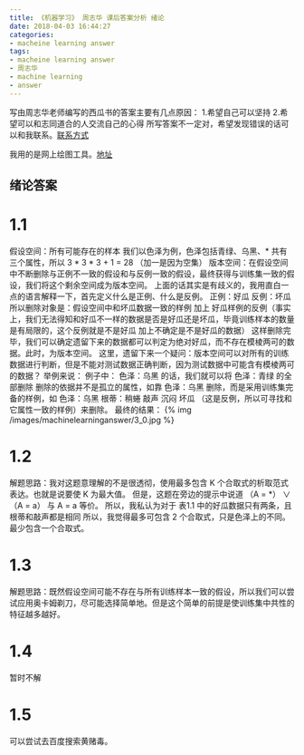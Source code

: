 ```yaml
---
title: 《机器学习》 周志华 课后答案分析 绪论
date: 2018-04-03 16:44:27
categories:
- macheine learning answer
tags:
- macheine learning answer
- 周志华
- machine learning
- answer
---
```

写由周志华老师编写的西瓜书的答案主要有几点原因：
1.希望自己可以坚持
2.希望可以和志同道合的人交流自己的心得
所写答案不一定对，希望发现错误的话可以和我联系。[联系方式](/about/)
 <!-- more -->
我用的是网上绘图工具。[地址](https://www.processon.com/;jsessionid=3F9950C1FB373C8E824114CA975E0FE0.jvm1)
## 绪论答案
# 1.1
假设空间：所有可能存在的样本
我们以色泽为例，色泽包括青绿、乌黑、*
共有三个属性，所以 3 * 3 * 3 + 1 = 28 （加一是因为空集）
版本空间：在假设空间中不断删除与正例不一致的假设和与反例一致的假设，最终获得与训练集一致的假设，我们将这个剩余空间成为版本空间。
上面的话其实是有歧义的，我用直白一点的语言解释一下，首先定义什么是正例、什么是反例。
正例：好瓜  反例：坏瓜
所以删除对象是：假设空间中和坏瓜数据一致的样例 加上 好瓜样例的反例（事实上，我们无法得知和好瓜不一样的数据是否是好瓜还是坏瓜，毕竟训练样本的数量是有局限的，这个反例就是不是好瓜 加上不确定是不是好瓜的数据）
这样删除完毕，我们可以确定遗留下来的数据都可以判定为绝对好瓜，而不存在模棱两可的数据。此时，为版本空间。
这里，遗留下来一个疑问：版本空间可以对所有的训练数据进行判断，但是不能对测试数据正确判断，因为测试数据中可能含有模棱两可的数据？
举例来说：
例子中： 色泽：乌黑 的话，我们就可以将 色泽：青绿 的全部删除
删除的依据并不是孤立的属性，如靠 色泽：乌黑 删除，而是采用训练集完备的样例，如 色泽：乌黑 根蒂：稍蜷 敲声 沉闷 坏瓜 （这是反例，所以可寻找和它属性一致的样例）来删除。
最终的结果：
{% img /images/machinelearninganswer/3_0.jpg %}

# 1.2
解题思路：我对这题意理解的不是很透彻，使用最多包含 K 个合取式的析取范式表达。也就是说要使 K 为最大值。
但是，这题在旁边的提示中说道 （A = *） ∨ （A = a） 与 A = a 等价。
所以，我私认为对于 表1.1 中的好瓜数据只有两条，且根蒂和敲声都是相同
所以，我觉得最多可包含 2 个合取式，只是色泽上的不同。最少包含一个合取式。

# 1.3
解题思路：既然假设空间可能不存在与所有训练样本一致的假设，所以我们可以尝试应用奥卡姆剃刀，尽可能选择简单地。但是这个简单的前提是使训练集中共性的特征越多越好。

# 1.4
暂时不解

# 1.5
可以尝试去百度搜索黄赌毒。
